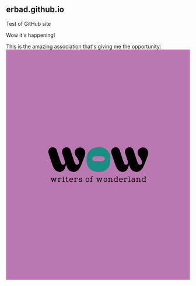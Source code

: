 ## erbad.github.io
Test of GitHub site

Wow it's happening!

This is the amazing association that's giving me the opportunity:
![Book logo](/Pictures/WowPink.png)